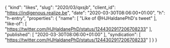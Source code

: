 {
  "kind": "likes",
  "slug": "2020/03/qxsjb",
  "client_id": "https://indigenous.realize.be",
  "date": "2020-03-30T08:06:00+01:00",
  "h": "h-entry",
  "properties": {
    "name": [
      "Like of @HJHaldanePhD's tweet"
    ],
    "like-of": [
      "https://twitter.com/HJHaldanePhD/status/1244302917206708233"
    ],
    "published": [
      "2020-03-30T08:06:00+01:00"
    ],
    "syndication": [
      "https://twitter.com/HJHaldanePhD/status/1244302917206708233"
    ]
  }
}
